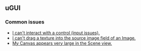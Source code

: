 ## uGUI
### Common issues
- [I can't interact with a control (input issues).](UGUI/Input%20Issues.md)
- [I can't drag a texture into the source image field of an Image.](../Graphics/Sprites/Import%20Settings.md)
- [My Canvas appears very large in the Scene view.](UGUI/Canvas%20Size.md)